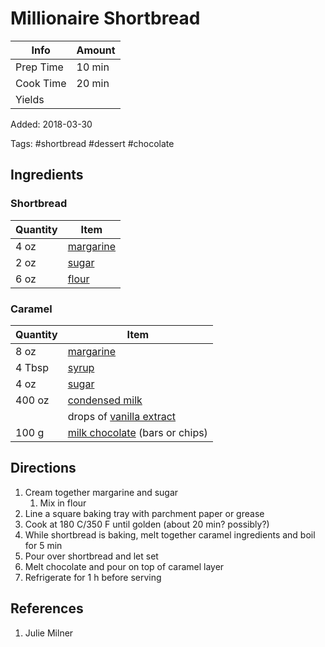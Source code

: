 # Millionaire Shortbread

| Info      | Amount |
| --------- | ------ |
| Prep Time | 10 min |
| Cook Time | 20 min |
| Yields    |        |

Added: 2018-03-30

Tags: #shortbread #dessert #chocolate

## Ingredients

### Shortbread

| Quantity | Item                                      |
| -------- | ----------------------------------------- |
| 4 oz     | [margarine](../_ingredients/margarine.md) |
| 2 oz     | [sugar](../_ingredients/sugar.md)         |
| 6 oz     | [flour](../_ingredients/flour.md)         |

### Caramel

| Quantity | Item                                                                |
| -------- | ------------------------------------------------------------------- |
| 8 oz     | [margarine](../_ingredients/margarine.md)                           |
| 4 Tbsp   | [syrup](../_ingredients/syrup.md)                                   |
| 4 oz     | [sugar](../_ingredients/sugar.md)                                   |
| 400 oz   | [condensed milk](../_ingredients/condensed-milk.md)                 |
|          | drops of [vanilla extract](../_ingredients/vanilla%20extract.md)    |
| 100 g    | [milk chocolate](../_ingredients/milk-chocolate.md) (bars or chips) |

## Directions

1. Cream together margarine and sugar
    1. Mix in flour
2. Line a square baking tray with parchment paper or grease
3. Cook at 180 C/350 F until golden (about 20 min? possibly?)
4. While shortbread is baking, melt together caramel ingredients and boil for 5 min
5. Pour over shortbread and let set
6. Melt chocolate and pour on top of caramel layer
7. Refrigerate for 1 h before serving

## References

1. Julie Milner

